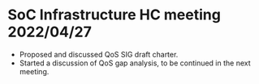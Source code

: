 # SoC Infrastructure HC meeting 2022/04/27

 * Proposed and discussed QoS SIG draft charter.
 * Started a discussion of QoS gap analysis, to be continued in the next meeting.

